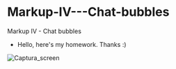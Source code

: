 # Markup-IV---Chat-bubbles

Markup IV - Chat bubbles

- Hello, here's my homework. Thanks :)

![Captura_screen](https://user-images.githubusercontent.com/113383293/193117839-57420e3f-20fe-42f2-bd77-6626137795e4.PNG)
